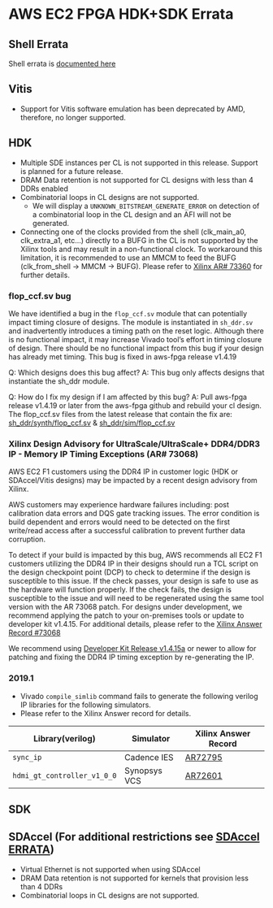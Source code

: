 
# AWS EC2 FPGA HDK+SDK Errata

## Shell Errata
Shell errata is [documented here](./hdk/docs/AWS_Shell_ERRATA.md)

## Vitis

* Support for Vitis software emulation has been deprecated by AMD, therefore, no longer supported.

## HDK
* Multiple SDE instances per CL is not supported in this release. Support is planned for a future release.
* DRAM Data retention is not supported for CL designs with less than 4 DDRs enabled
* Combinatorial loops in CL designs are not supported.
  * We will display a `UNKNOWN_BITSTREAM_GENERATE_ERROR` on detection of a combinatorial loop in the CL design and an AFI will not be generated.
* Connecting one of the clocks provided from the shell (clk_main_a0, clk_extra_a1, etc...) directly to a BUFG in the CL is not supported by the Xilinx tools and may result in a non-functional clock. To workaround this limitation, it is recommended to use an MMCM to feed the BUFG (clk_from_shell -> MMCM -> BUFG). Please refer to [Xilinx AR# 73360](https://support.xilinx.com/s/article/73360?language=en_US) for further details.

### flop_ccf.sv bug

We have identified a bug in the `flop_ccf.sv` module that can potentially impact timing closure of designs.
The module is instantiated in `sh_ddr.sv` and inadvertently introduces a timing path on the reset logic.
Although there is no functional impact, it may increase Vivado tool’s effort in timing closure of design.
There should be no functional impact from this bug if your design has already met timing.
This bug is fixed in aws-fpga release v1.4.19

Q: Which designs does this bug affect?
A: This bug only affects designs that instantiate the sh_ddr module.

Q: How do I fix my design if I am affected by this bug?
A: Pull aws-fpga release v1.4.19 or later from the aws-fpga github and rebuild your cl design.
The flop_ccf.sv files from the latest release that contain the fix are: [sh_ddr/synth/flop_ccf.sv](https://github.com/aws/aws-fpga/blob/master/hdk/common/shell_v04261818/design/sh_ddr/synth/flop_ccf.sv) &
[sh_ddr/sim/flop_ccf.sv](https://github.com/aws/aws-fpga/blob/master/hdk/common/shell_v04261818/design/sh_ddr/sim/flop_ccf.sv)

### Xilinx Design Advisory for UltraScale/UltraScale+ DDR4/DDR3 IP - Memory IP Timing Exceptions (AR# 73068)
AWS EC2 F1 customers using the DDR4 IP in customer logic (HDK or SDAccel/Vitis designs) may be impacted by a recent design advisory from Xilinx.

AWS customers may experience hardware failures including: post calibration data errors and DQS gate tracking issues. The error condition is build dependent and errors would need to be detected on the first write/read access after a successful calibration to prevent further data corruption.

To detect if your build is impacted by this bug, AWS recommends all EC2 F1 customers utilizing the DDR4 IP in their designs should run a TCL script on the design checkpoint point (DCP) to check to determine if the design is susceptible to this issue. If the check passes, your design is safe to use as the hardware will function properly.
If the check fails, the design is susceptible to the issue and will need to be regenerated using the same tool version with the AR 73068 patch.
For designs under development, we recommend applying the patch to your on-premises tools or update to developer kit v1.4.15.
For additional details, please refer to the [Xilinx Answer Record #73068](https://support.xilinx.com/s/article/73068?language=en_US)

We recommend using [Developer Kit Release v1.4.15a](https://github.com/aws/aws-fpga/releases/tag/v1.4.15a) or newer to allow for patching and fixing the DDR4 IP timing exception by re-generating the IP.

### 2019.1
* Vivado `compile_simlib` command fails to generate the following verilog IP libraries for the following simulators.
* Please refer to the Xilinx Answer record for details.

| Library(verilog) | Simulator | Xilinx Answer Record |
|---|---|---|
| `sync_ip` | Cadence IES | [AR72795](https://support.xilinx.com/s/article/72795?language=en_US) |
| `hdmi_gt_controller_v1_0_0` | Synopsys VCS | [AR72601](https://support.xilinx.com/s/article/72601?language=en_US) |

## SDK

## SDAccel (For additional restrictions see [SDAccel ERRATA](./SDAccel/ERRATA.md))
* Virtual Ethernet is not supported when using SDAccel
* DRAM Data retention is not supported for kernels that provision less than 4 DDRs
* Combinatorial loops in CL designs are not supported.
